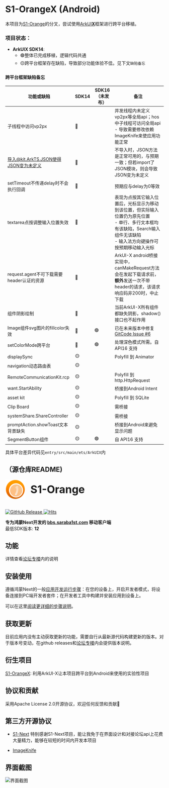 # S1-OrangeX (Android)
本项目为[S1-Orange](https://github.com/wly5556/S1-Orange)的分叉，尝试使用[ArkUI**X**](https://gitcode.com/arkui-x)框架进行跨平台移植。

### 项目状态：

- **ArkUIX SDK14**: 
  - 🟢整体已完成移植，逻辑代码共通 
  - 🟡跨平台框架存在缺陷，导致部分功能体验不佳。见下文``缺陷备忘``

#### 跨平台框架缺陷备忘

| **功能或缺陷**                      | **SDK14** | **SDK16（未发布）** | **备注**                                                                                               |
|--------------------------------|-----------|----------------|------------------------------------------------------------------------------------------------------|
| 子线程中访问vp2px                    | 🔴        |                | 并发线程内未定义vp2px等全局api；hos中子线程可访问全局api<br/> - 导致需要修改依赖ImageKnife来使应用功能正常                                |
| 导入@kit.ArkTS.JSON使得JSON变为未定义   | 🔴        |                | 不导入时，JSON方法是正常可用的，与预期一致；但若import了JSON模块，则会导致JSON变为未定义                                                |
| setTimeout不传递delay时不会执行回调      | 🔴        |                | 预期应与delay为0等效                                                                                        |
| textarea点按调整输入位置失效             | 🔴        |                | 表现为点按其它输入位置后，光标显示为移动到该位置，但实际输入位置仍为原先位置<br/> - 单行、多行文本框均有该缺陷，Search输入组件无该缺陷<br/> - 输入法方向键操作可按预期移动输入光标 |
| request.agent不可下载需要header认证的资源 | 🔴        |                | ArkUI-X android桥接实现中，canMakeRequest方法会在发起下载请求前，**额外**发送一次不带header的请求，该请求响应码非200时，中止下载                |
| 组件阴影绘制                         | 🔴        |                | 当前ArkUI-X所有组件都缺失阴影，shadow()接口也不起作用                                                                   |
| Image组件svg图片的fillcolor失效       | 🔴        | 🟢             | 已在未来版本中修复[GitCode Issue #6](https://gitcode.com/arkui-x/arkui_for_android/issues/6)                  |
| setColorMode跨平台                | 🔴        | 🟢             | 处理深色模式所需。自 API16 支持                                                                                  |
| displaySync                    | 🟡        |                | Polyfill 到 Animator                                                                                  |
| navigation动态路由表                | 🟡        |                |                                                                                                      |
| RemoteCommunicationKit.rcp     | 🟡        |                | Polyfill 到 http.HttpRequest                                                                          |
| want.StartAbility              | 🟡        |                | 桥接到Android Intent                                                                                    |
| asset kit                      | 🟡        |                | Polyfill 到 SQLite                                                                                    |
| Clip Board                     | 🟡        |                | 需桥接                                                                                                  |
| systemShare.ShareController    | 🟡        |                | 需桥接                                                                                                  |
| promptAction.showToast文本背景缺失   | 🟡        |                | 桥接到Android来避免显示问题                                                                                    |
| SegmentButton组件                | 🟡        | 🟢             | 自 API16 支持                                                                                           |

具体平台差异代码见``entry/src/main/ets/ArkUIX``内

## （源仓库README)

  <div style="display: flex; align-items: center;">
    <img src="entry/src/main/resources/base/media/app_icon_center.png" alt="App Icon" width="64" height="64" style="margin-right: 16px;" />
    <h1 style="font-size: 2.4em; margin: 0;"><strong>S1-Orange</strong></h1>
  </div>
  <br />
  <p>
    <a href="https://github.com/wly5556/S1-Orange/releases">
      <img src="https://img.shields.io/github/v/release/wly5556/S1-Orange" alt="GitHub Release" />
    </a>
    <a href="https://hits.seeyoufarm.com">
      <img src="https://hits.seeyoufarm.com/api/count/incr/badge.svg?url=https%3A%2F%2Fgithub.com%2Fwly5556%2FS1-Orange&count_bg=%2379C83D&title_bg=%23555555&icon=&icon_color=%23E7E7E7&title=hits" alt="Hits" />
    </a>
  </p>


**专为鸿蒙Next开发的 [bbs.saraba1st.com](https://bbs.saraba1st.com/) 移动客户端**   
最低SDK版本: **12**

## 功能
详情查看[论坛专楼](https://bbs.saraba1st.com/2b/thread-2244111-1-1.html)内的说明

## 安装使用

遵循鸿蒙Next的一般[应用开发运行步骤](https://developer.huawei.com/consumer/cn/doc/harmonyos-guides-V5/ide-run-device-V5)：在您的设备上，开启开发者模式，将设备连接到PC端开发者套件；在开发者工具中构建并安装应用到设备上。

可以在这里[阅读更详细的步骤说明](https://bbs.saraba1st.com/2b/forum.php?mod=redirect&goto=findpost&ptid=2244111&pid=67282974)。

## 获取更新

目前应用内没有主动获取更新的功能，需要自行从最新源代码构建更新的版本。对于版本号变动，在github releases和[论坛专楼](https://bbs.saraba1st.com/2b/thread-2244111-1-1.html)内会提供版本说明。

## 衍生项目
[S1-OrangeX](https://github.com/cG77hR/S1-OrangeX): 利用ArkUI-X让本项目跨平台到Android来使用的实验性项目

## 协议和贡献

采用Apache License 2.0开源协议，欢迎任何反馈和贡献🥳

## 第三方开源协议

- [S1-Next](https://github.com/ykrank/S1-Next/blob/master/LICENSE.md) 特别感谢S1-Next项目，能让我免于在界面设计和对接论坛api上花费大量精力，能够在较短的时间内开发本项目

- [ImageKnife](https://gitee.com/openharmony-tpc/ImageKnife/blob/master/LICENSE)

## 界面截图

![界面截图](https://p.sda1.dev/22/ad8fdfe7c16a2d3cec953e2eca6d7970/overview.png)
